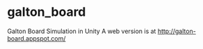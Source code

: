 galton_board
============

Galton Board Simulation in Unity
A web version is at http://galton-board.appspot.com/
